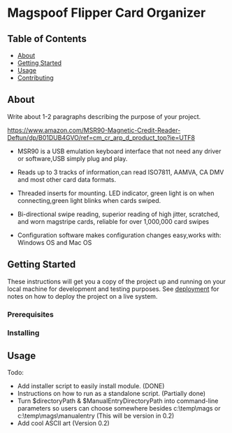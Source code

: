 # Magspoof Flipper Card Organizer

## Table of Contents

- [About](#about)
- [Getting Started](#getting_started)
- [Usage](#usage)
- [Contributing](../CONTRIBUTING.md)

## About <a name = "about"></a>

Write about 1-2 paragraphs describing the purpose of your project.

https://www.amazon.com/MSR90-Magnetic-Credit-Reader-Deftun/dp/B01DUB4GVO/ref=cm_cr_arp_d_product_top?ie=UTF8

  - MSR90 is a USB emulation keyboard interface 
  that not need any driver or software,USB simply
  plug and play.

  - Reads up to 3 tracks of information,can read 
ISO7811, AAMVA, CA DMV and most other card data formats.

  - Threaded inserts for mounting. LED indicator, 
  green light is on when connecting,green light 
  blinks when cards swiped.

  - Bi-directional swipe reading, superior reading 
  of high jitter, scratched, and worn magstripe 
  cards, reliable for over 1,000,000 card swipes

  - Configuration software makes configuration 
  changes easy,works with: Windows OS and Mac OS

## Getting Started <a name = "getting_started"></a>

These instructions will get you a copy of the project up and running on your local machine for development and testing purposes. See [deployment](#deployment) for notes on how to deploy the project on a live system.

### Prerequisites

### Installing

## Usage <a name = "usage"></a>

Todo:
- Add installer script to easily install module. (DONE)
- Instructions on how to run as a standalone script. (Partially done)
- Turn $directoryPath & $ManualEntryDirectoryPath into command-line parameters so users can choose somewhere besides c:\temp\mags or c:\temp\mags\manualentry (This will be version in 0.2)
- Add cool ASCII art (Version 0.2)
